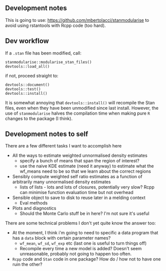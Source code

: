 ## Development notes 

This is going to use:
https://github.com/mbertolacci/stanmodularise
to avoid using rstantools with Rcpp code (too hard).

## Dev workflow

If a `.stan` file has been modified, call:
```
stanmodularise::modularise_stan_files()
devtools::load_all()
```
if not, proceed straight to:
```
devtools::document()
devtools::test()
devtools::install()
```

It is somewhat annoying that `devtools::install()` will recompile the Stan 
files, even when they have been unmodified since last install. However, the
use of `stanmodularise` halves the compilation time when making pure `R` changes
to the package (I think).

## Development notes to self

There are a few different tasks I want to accomplish here

- All the ways to estimate weighted unnormalised density estimates
    - specify a bunch of means that span the region of interest?
    - use the naive KDE estimate (need it anyway) to estimate what the wf_means need to be so that we learn about the correct regions
- Sensibly compute weighted self ratio estimates as a function of arbitrarily many unnormalised density estimates
    - lists of lists - lots and lots of closures, potentially very slow? Rcpp can minimise function evaluation time but not overhead
- Sensible object to save to disk to reuse later in a melding context
  - Eval methods
- Plots and diagnostics
  - Should the Monte Carlo stuff be in here? I'm not sure it's useful

There are some technical problems I don't yet quite know the answer too:

- At the moment, I think i'm going to need to specific a data program that has a `data` block with certain parameter names? 
    - `wf_mean`, `wf_sd`, `wf_exp` etc (last one is useful to turn things off)
    - Recompile every time a new model is added? Doesn't seem unreasonable, probably not going to happen too often.
- `Rcpp` code and `Stan` code in one package? How do / how not to have one ruin the other?